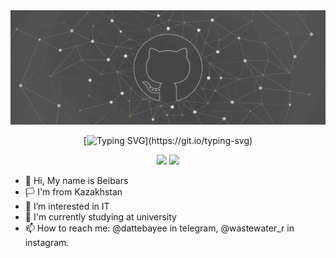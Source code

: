 <div id="header" align="center">

 <img src="https://github.com/RickDred/RickDred/blob/main/GitHub-logo.png" alt="warioddly gitgub header image"/>

 [![Typing SVG](https://readme-typing-svg.herokuapp.com?color=%2336BCF7&center=true&vCenter=true&size=26&width=600&lines=Hello+there;)](https://git.io/typing-svg)

</div>

<div align="center">
  <img style="height: 160px;" src="https://github-readme-stats.vercel.app/api/top-langs/?pinokiochan=RickDred&layout=donut&theme=nord"/>
 <img style="height: 160px;" src="https://leetcard.jacoblin.cool/Rick_Dred?theme=dark&font=Sarala"/>
</div>


<!-- <div id="badges" align="center">
  
  ### Contact Me
 
  <a href="mailto: beibarys7ergaliev@gmail.com" target="_new">
    <img src="https://img.shields.io/badge/Gmail-Elaman-red?logo=Gmail" alt="Gmail"/>
  </a>
  
  <a href="https://leetcode.com/Rick_Dred/" target="_new">
    <img src="https://img.shields.io/badge/leetcode-Elaman-yellow?logo=LeetCode" alt="LeetCode"/>
  </a>
  <img src="https://komarev.com/ghpvc/?username=RickDred&color=green" alt="Profile views"/>
  
</div> -->


- 👋 Hi, My name is Beibars
- 🏳️ I'm from Kazakhstan
- 👀 I’m interested in IT
- 🌱 I'm currently studying at university
- 📫 How to reach me: @dattebayee in telegram, @wastewater_r in instagram.
